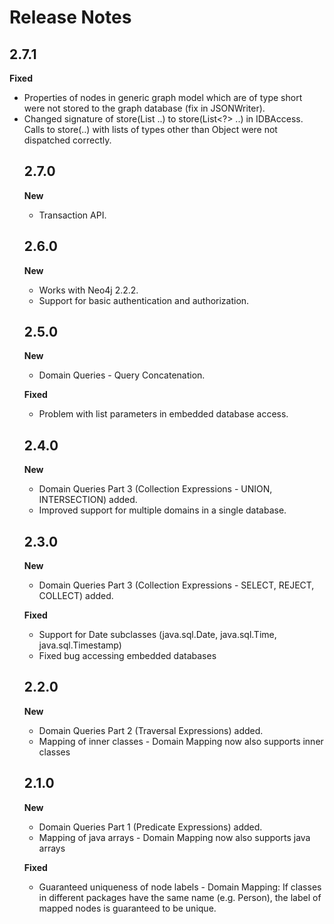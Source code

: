 Release Notes
=======

## 2.7.1
**Fixed**
- Properties of nodes in generic graph model which are of type short were not stored to the graph database (fix in JSONWriter).
- Changed signature of store(List<Object> ..) to store(List<?> ..) in IDBAccess. Calls to store(..) with lists of types other than Object were not dispatched correctly.

## 2.7.0
**New**
- Transaction API. 

## 2.6.0
**New**
- Works with Neo4j 2.2.2.
- Support for basic authentication and authorization.

## 2.5.0
**New**
- Domain Queries - Query Concatenation.

**Fixed**
- Problem with list parameters in embedded database access.

## 2.4.0
**New**
- Domain Queries Part 3 (Collection Expressions - UNION, INTERSECTION) added.
- Improved support for multiple domains in a single database.

## 2.3.0
**New**
- Domain Queries Part 3 (Collection Expressions - SELECT, REJECT, COLLECT) added.

**Fixed**
- Support for Date subclasses (java.sql.Date, java.sql.Time, java.sql.Timestamp)
- Fixed bug accessing embedded databases

## 2.2.0
**New**
- Domain Queries Part 2 (Traversal Expressions) added.
- Mapping of inner classes - Domain Mapping now also supports inner classes

## 2.1.0
**New**
- Domain Queries Part 1 (Predicate Expressions) added.
- Mapping of java arrays - Domain Mapping now also supports java arrays

**Fixed**
- Guaranteed uniqueness of node labels - Domain Mapping: If classes in different packages have the same name (e.g. Person), the label of mapped nodes is guaranteed to be unique.
